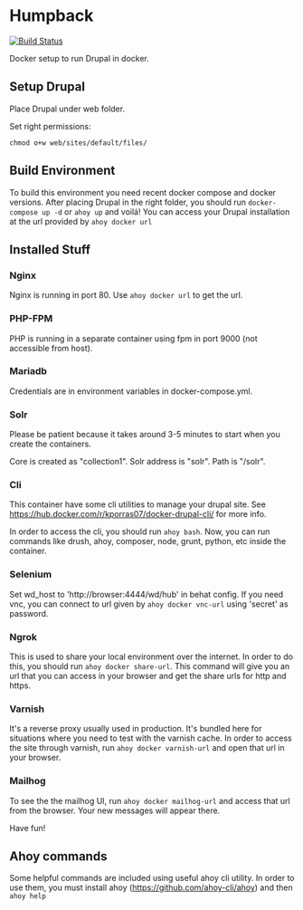 # Humpback

[![Build Status](https://travis-ci.org/humpbackdev/humpback.svg?branch=master)](https://travis-ci.org/humpbackdev/humpback)

Docker setup to run Drupal in docker.

## Setup Drupal

Place Drupal under web folder.

Set right permissions:

```
chmod o+w web/sites/default/files/
```

## Build Environment

To build this environment you need recent docker compose and docker versions.
After placing Drupal in the right folder, you should run `docker-compose up -d` or `ahoy up` and voilá! You can access your Drupal installation at the url provided by `ahoy docker url`

## Installed Stuff

### Nginx

Nginx is running in port 80. Use `ahoy docker url` to get the url.

### PHP-FPM

PHP is running in a separate container using fpm in port 9000 (not accessible from host).

### Mariadb

Credentials are in environment variables in docker-compose.yml.

### Solr

Please be patient because it takes around 3-5 minutes to start when you create the containers.

Core is created as "collection1". Solr address is "solr". Path is "/solr".

### Cli

This container have some cli utilities to manage your drupal site. See https://hub.docker.com/r/kporras07/docker-drupal-cli/ for more info.

In order to access the cli, you should run `ahoy bash`. Now, you can run commands like drush, ahoy, composer, node, grunt, python, etc inside the container.

### Selenium

Set wd_host to 'http://browser:4444/wd/hub' in behat config. If you need vnc, you can connect to url given by `ahoy docker vnc-url` using 'secret' as password.

### Ngrok

This is used to share your local environment over the internet. In order to do this, you should run `ahoy docker share-url`. This command will give you an url that you can access in your browser and get the share urls for http and https.

### Varnish

It's a reverse proxy usually used in production. It's bundled here for situations where you need to test with the varnish cache. In order to access the site through varnish, run `ahoy docker varnish-url` and open that url in your browser.

### Mailhog

To see the the mailhog UI, run `ahoy docker mailhog-url` and access that url from the browser. Your new messages will appear there.

Have fun!

## Ahoy commands

Some helpful commands are included using useful ahoy cli utility. In order to use them, you must install ahoy (https://github.com/ahoy-cli/ahoy) and then `ahoy help`
